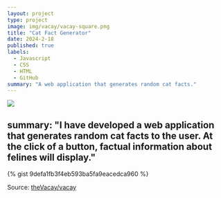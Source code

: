 ```yaml
---
layout: project
type: project
image: img/vacay/vacay-square.png
title: "Cat Fact Generator"
date: 2024-2-18
published: true
labels:
  - Javascript
  - CSS
  - HTML
  - GitHub
summary: "A web application that generates random cat facts."
---
```


<img class="img-fluid" src="../img/vacay/vacay-home-page.png">

summary: "I have developed a web application that generates random cat facts to the user. At the click of a button, factual information about felines will display."
---

{% gist 9defa1fb3f4eb593ba5fa9eacedca960 %}
 
Source: <a href="https://github.com/theVacay/vacay">theVacay/vacay</a>
